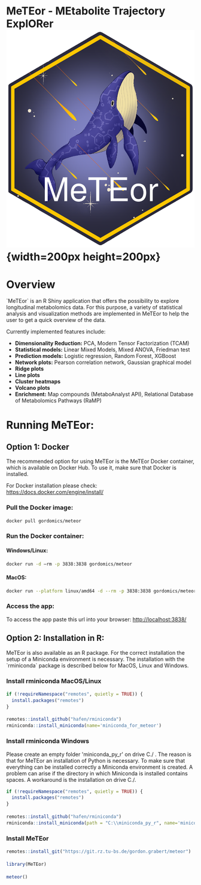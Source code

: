 # MeTEor - MEtabolite Trajectory ExplORer ![MeTEor Logo](man/figures/logo.png){width=200px height=200px}

# Overview

\`MeTEor\` is an R Shiny application that offers the possibility to explore longitudinal metabolomics data. For this purpose, a variety of statistical analysis and visualization methods are implemented in MeTEor to help the user to get a quick overview of the data.

Currently implemented features include:

-   **Dimensionality Reduction:** PCA, Modern Tensor Factorization (TCAM)
-   **Statistical models:** Linear Mixed Models, Mixed ANOVA, Friedman test
-   **Prediction models:** Logistic regression, Random Forest, XGBoost
-   **Network plots:** Pearson correlation network, Gaussian graphical model
-   **Ridge plots**
-   **Line plots**
-   **Cluster heatmaps**
-   **Volcano plots**
-   **Enrichment:** Map compounds (MetaboAnalyst API), Relational Database of Metabolomics Pathways (RaMP)

# Running MeTEor:

## Option 1: Docker

The recommended option for using MeTEor is the MeTEor Docker container, which is available on Docker Hub. To use it, make sure that Docker is installed.

For Docker installation please check: <https://docs.docker.com/engine/install/>

### Pull the Docker image:

``` bash
docker pull gordomics/meteor
```

### Run the Docker container:

#### Windows/Linux:

``` bash
docker run -d —rm -p 3838:3838 gordomics/meteor
```

#### MacOS:

``` bash
docker run --platform linux/amd64 -d --rm -p 3838:3838 gordomics/meteor
```

### Access the app:

To access the app paste this url into your browser: <http://localhost:3838/>

## **Option 2: Installation in R:**

MeTEor is also available as an R package. For the correct installation the setup of a Miniconda environment is necessary. The installation with the \`rminiconda\` package is described below for MacOS, Linux and Windows.

### Install rminiconda MacOS/Linux

```r
if (!requireNamespace("remotes", quietly = TRUE)) {
  install.packages("remotes")
}

remotes::install_github("hafen/rminiconda") 
rminiconda::install_miniconda(name='miniconda_for_meteor')
```

### Install rminiconda Windows

Please create an empty folder 'miniconda_py_r' on drive C./ . The reason is that for MeTEor an installation of Python is necessary. To make sure that everything can be installed correctly a Miniconda environment is created. A problem can arise if the directory in which Miniconda is installed contains spaces. A workaround is the installation on drive C./.

```r
if (!requireNamespace("remotes", quietly = TRUE)) {
  install.packages("remotes")
}

remotes::install_github("hafen/rminiconda") 
rminiconda::install_miniconda(path = "C:\\miniconda_py_r", name='miniconda_for_meteor')
```

### Install MeTEor

```r
remotes::install_git("https://git.rz.tu-bs.de/gordon.grabert/meteor")

library(MeTEor)

meteor()
```
